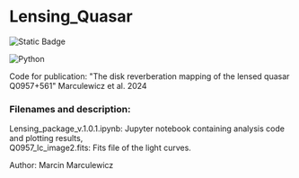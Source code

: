 # Lensing_Quasar
![Static Badge](https://img.shields.io/badge/Python-blue)

![Python](https://img.shields.io/badge/python-3670A0?style=for-the-badge&logo=python&logoColor=ffdd54)

Code for publication: "The disk reverberation mapping of the lensed quasar Q0957+561" Marculewicz et al. 2024

### Filenames and description:
Lensing_package_v.1.0.1.ipynb: Jupyter notebook containing analysis code and plotting results,\
Q0957_lc_image2.fits: Fits file of the light curves.

Author: Marcin Marculewicz
